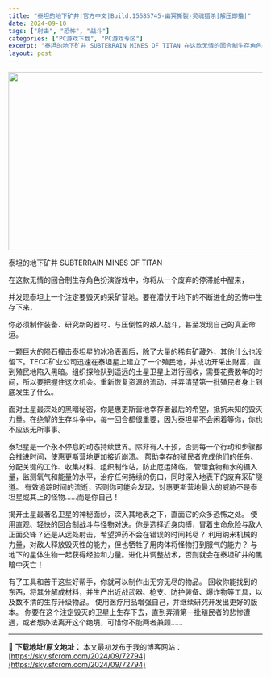 ```yaml
---
title: "泰坦的地下矿井|官方中文|Build.15585745-幽冥撕裂-灵魂猎杀|解压即撸|"
date: 2024-09-10
tags: ["射击", "恐怖", "战斗"]
categories: ["PC游戏下载", "PC游戏专区"]
excerpt: "泰坦的地下矿井 SUBTERRAIN MINES OF TITAN 在这款无情的回合制生存角色扮演游戏中，你将从一个废弃的停滞舱中醒来， 并发现泰坦上一个注定要毁灭的采矿营地。要在潜伏于地下的不断进化的恐怖中生存下来， 你必须制作装备、研究新的器材、与压倒性的敌人战斗，甚至发现自己的真正命运。 一颗&hellip;"
layout: post
---
```


<img class="aligncenter size-full wp-image-72785" src="https://sky.sfcrom.com/wp-content/uploads/2024/09/2024091009585484.webp" alt="" width="616" height="353" />

泰坦的地下矿井 SUBTERRAIN MINES OF TITAN

在这款无情的回合制生存角色扮演游戏中，你将从一个废弃的停滞舱中醒来，

并发现泰坦上一个注定要毁灭的采矿营地。要在潜伏于地下的不断进化的恐怖中生存下来，

你必须制作装备、研究新的器材、与压倒性的敌人战斗，甚至发现自己的真正命运。

一颗巨大的陨石撞击泰坦星的冰冷表面后，除了大量的稀有矿藏外，其他什么也没留下。TECC矿业公司迅速在泰坦星上建立了一个殖民地，并成功开采出财富，直到殖民地陷入黑暗。组织探险队到遥远的土星卫星上进行回收，需要花费数年的时间，所以要把握住这次机会。重新恢复资源的流动，并弄清楚第一批殖民者身上到底发生了什么。

面对土星最深处的黑暗秘密，你是惠更斯营地幸存者最后的希望，抵抗未知的毁灭力量。在绝望的生存斗争中，每一回合都很重要，因为泰坦星不会闲着等你，你也不应该无所事事。

泰坦星是一个永不停息的动态持续世界。除非有人干预，否则每一个行动和步骤都会推进时间，使惠更斯营地更加接近崩溃。
帮助幸存的殖民者完成他们的任务、分配关键的工作、收集材料、组织制作站，防止厄运降临。
管理食物和水的摄入量，监测氧气和能量的水平，治疗任何持续的伤口，同时深入地表下的废弃采矿隧道。
有效追踪时间的流逝，否则你可能会发现，对惠更斯营地最大的威胁不是泰坦星或其上的怪物……而是你自己！

揭开土星最著名卫星的神秘面纱，深入其地表之下，直面它的众多恐怖之处。
使用直观、轻快的回合制战斗与怪物对决。你是选择近身肉搏，冒着生命危险与敌人正面交锋？还是从远处射击，希望弹药不会在错误的时间耗尽？
利用纳米机械的力量，对敌人释放毁灭性的能力，但也牺牲了用肉体将怪物打到服气的能力？
与地下的星体生物一起获得经验和力量。进化并调整战术，否则就会在泰坦矿井的黑暗中灭亡！

有了工具和苦干这些好帮手，你就可以制作出无穷无尽的物品。
回收你能找到的东西，将其分解成材料，并生产出近战武器、枪支、防护装备、爆炸物等工具，以及数不清的生存升级物品。
使用医疗用品增强自己，并继续研究开发出更好的版本。
你要在这个注定毁灭的卫星上生存下去，直到弄清第一批殖民者的悲惨遭遇，或者想办法离开这个绝境，可惜你不能两者兼顾……

---
📖 **下载地址/原文地址：** 本文最初发布于我的博客网站：[https://sky.sfcrom.com/2024/09/72794](https://sky.sfcrom.com/2024/09/72794)
